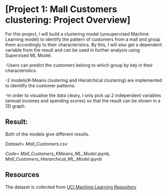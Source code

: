 # **[Project 1: Mall Customers clustering: Project Overview]** 

For this project, I will build a clustering model (unsupervised Machine Learning model) to identify the pattern of customers from a mall and group them accordingly to their characteristics. By this, I will also get a dependent variable from the result and can be used in further analysis using Supervised ML Model.

-Users can predict the customers belong to which group by key in their characteristics.

-2 models(K-Means clustering and Hieratchical clustering) are implemented to idenitify the customer patterns.

-In order to visualise the data cleary, I only pick up 2 independent variables (annual incomes and spending scores) so that the result can be shown in a 2D graph. 

## **Result:**

Both of the models give different results.


*Dataset= Mall_Customers.csv*

*Code= Mall_Customers_KMeans_ML_Model.ipynb, Mall_Customers_Hierarchical_ML_Model.ipynb*


## **Resources** 

The dataset is collected from [UCI Machine Learning Repository](https://archive.ics.uci.edu/ml/datasets/Mall+Customers)
